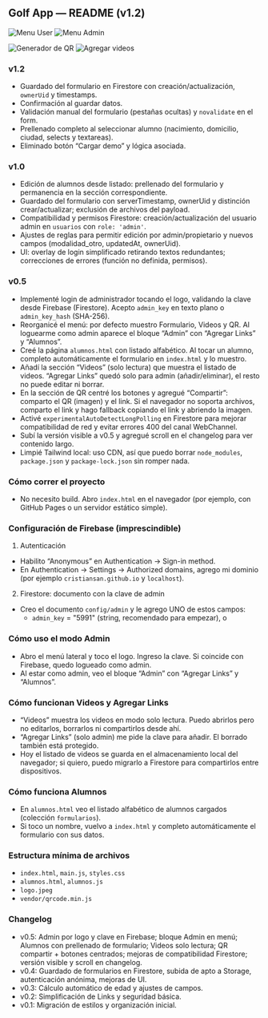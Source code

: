 ## Golf App — README (v1.2)

![Menu User](https://github.com/user-attachments/assets/736d311e-ee49-4129-9dca-334949de6ab3)
![Menu Admin](https://github.com/user-attachments/assets/edd333a2-8c30-4152-9a40-2523fc60ef62)

![Generador de QR](https://github.com/user-attachments/assets/bf98850e-cbbf-43fa-8380-613853a44caa)
![Agregar videos](https://github.com/user-attachments/assets/06a64f17-b78d-488d-bc3d-d723fa33fc67)


### v1.2
- Guardado del formulario en Firestore con creación/actualización, `ownerUid` y timestamps.
- Confirmación al guardar datos.
- Validación manual del formulario (pestañas ocultas) y `novalidate` en el form.
- Prellenado completo al seleccionar alumno (nacimiento, domicilio, ciudad, selects y textareas).
- Eliminado botón “Cargar demo” y lógica asociada.

### v1.0
- Edición de alumnos desde listado: prellenado del formulario y permanencia en la sección correspondiente.
- Guardado del formulario con serverTimestamp, ownerUid y distinción crear/actualizar; exclusión de archivos del payload.
- Compatibilidad y permisos Firestore: creación/actualización del usuario admin en `usuarios` con `role: 'admin'`.
- Ajustes de reglas para permitir edición por admin/propietario y nuevos campos (modalidad_otro, updatedAt, ownerUid).
- UI: overlay de login simplificado retirando textos redundantes; correcciones de errores (función no definida, permisos).

### v0.5
- Implementé login de administrador tocando el logo, validando la clave desde Firebase (Firestore). Acepto `admin_key` en texto plano o `admin_key_hash` (SHA-256).
- Reorganicé el menú: por defecto muestro Formulario, Videos y QR. Al loguearme como admin aparece el bloque “Admin” con “Agregar Links” y “Alumnos”.
- Creé la página `alumnos.html` con listado alfabético. Al tocar un alumno, completo automáticamente el formulario en `index.html` y lo muestro.
- Añadí la sección “Videos” (solo lectura) que muestra el listado de videos. “Agregar Links” quedó solo para admin (añadir/eliminar), el resto no puede editar ni borrar.
- En la sección de QR centré los botones y agregué “Compartir”: comparto el QR (imagen) y el link. Si el navegador no soporta archivos, comparto el link y hago fallback copiando el link y abriendo la imagen.
- Activé `experimentalAutoDetectLongPolling` en Firestore para mejorar compatibilidad de red y evitar errores 400 del canal WebChannel.
- Subí la versión visible a v0.5 y agregué scroll en el changelog para ver contenido largo.
- Limpié Tailwind local: uso CDN, así que puedo borrar `node_modules`, `package.json` y `package-lock.json` sin romper nada.

### Cómo correr el proyecto
- No necesito build. Abro `index.html` en el navegador (por ejemplo, con GitHub Pages o un servidor estático simple).

### Configuración de Firebase (imprescindible)
1) Autenticación
- Habilito “Anonymous” en Authentication → Sign-in method.
- En Authentication → Settings → Authorized domains, agrego mi dominio (por ejemplo `cristiansan.github.io` y `localhost`).

2) Firestore: documento con la clave de admin
- Creo el documento `config/admin` y le agrego UNO de estos campos:
  - `admin_key` = "5991" (string, recomendado para empezar), o
  
### Cómo uso el modo Admin
- Abro el menú lateral y toco el logo. Ingreso la clave. Si coincide con Firebase, quedo logueado como admin.
- Al estar como admin, veo el bloque “Admin” con “Agregar Links” y “Alumnos”.

### Cómo funcionan Videos y Agregar Links
- “Videos” muestra los videos en modo solo lectura. Puedo abrirlos pero no editarlos, borrarlos ni compartirlos desde ahí.
- “Agregar Links” (solo admin) me pide la clave para añadir. El borrado también está protegido.
- Hoy el listado de videos se guarda en el almacenamiento local del navegador; si quiero, puedo migrarlo a Firestore para compartirlos entre dispositivos.

### Cómo funciona Alumnos
- En `alumnos.html` veo el listado alfabético de alumnos cargados (colección `formularios`).
- Si toco un nombre, vuelvo a `index.html` y completo automáticamente el formulario con sus datos.

### Estructura mínima de archivos
- `index.html`, `main.js`, `styles.css`
- `alumnos.html`, `alumnos.js`
- `logo.jpeg`
- `vendor/qrcode.min.js`

### Changelog
- v0.5: Admin por logo y clave en Firebase; bloque Admin en menú; Alumnos con prellenado de formulario; Videos solo lectura; QR compartir + botones centrados; mejoras de compatibilidad Firestore; versión visible y scroll en changelog.
- v0.4: Guardado de formularios en Firestore, subida de apto a Storage, autenticación anónima, mejoras de UI.
- v0.3: Cálculo automático de edad y ajustes de campos.
- v0.2: Simplificación de Links y seguridad básica.
- v0.1: Migración de estilos y organización inicial.


